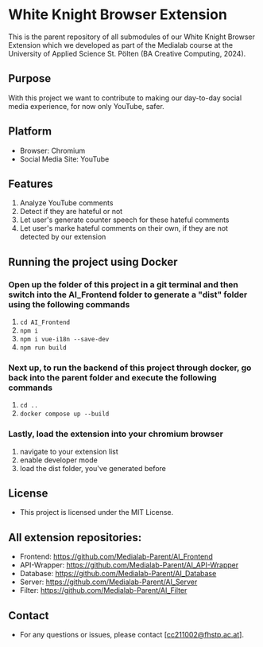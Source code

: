 # White Knight Browser Extension

This is the parent repository of all submodules of our White Knight Browser Extension which we developed as part of the Medialab course at the University of Applied Science St. Pölten (BA Creative Computing, 2024). 

## Purpose
With this project we want to contribute to making our day-to-day social media experience, for now only YouTube, safer. 

## Platform
- Browser: Chromium
- Social Media Site: YouTube

## Features
1. Analyze YouTube comments
2. Detect if they are hateful or not
3. Let user's generate counter speech for these hateful comments
4. Let user's marke hateful comments on their own, if they are not detected by our extension

## Running the project using Docker

### Open up the folder of this project in a git terminal and then switch into the AI_Frontend folder to generate a "dist" folder using the following commands
1. `cd AI_Frontend` 
2. `npm i`
3. `npm i vue-i18n --save-dev` 
4. `npm run build`
   
### Next up, to run the backend of this project through docker, go back into the parent folder and execute the following commands
1. `cd ..`
2. `docker compose up --build`

### Lastly, load the extension into your chromium browser 
1. navigate to your extension list
2. enable developer mode
3. load the dist folder, you've generated before
  

## License
- This project is licensed under the MIT License.

## All extension repositories:
- Frontend: https://github.com/Medialab-Parent/AI_Frontend
- API-Wrapper: https://github.com/Medialab-Parent/AI_API-Wrapper
- Database: https://github.com/Medialab-Parent/AI_Database
- Server: https://github.com/Medialab-Parent/AI_Server
- Filter: https://github.com/Medialab-Parent/AI_Filter

## Contact
- For any questions or issues, please contact [cc211002@fhstp.ac.at].
